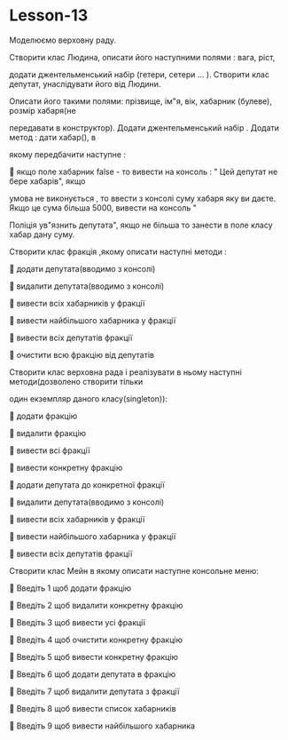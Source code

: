 # Lesson-13

Моделюємо верховну раду.

Створити клас Людина, описати його наступними полями : вага, ріст,

додати джентельменський набір (гетери, сетери ... ). Створити клас депутат, унаслідувати його від Людини.

Описати його такими полями: прізвище, ім"я, вік, хабарник (булеве), розмір хабаря(не

передавати в конструктор). Додати джентельменський набір . Додати метод : дати хабар(), в

якому передбачити наступне :

 якщо поле хабарник false - то вивести на консоль : " Цей депутат не бере хабарів", якщо

умова не виконується , то ввести з консолі суму хабаря яку ви даєте. Якщо це сума більша 5000, вивести на консоль "

Поліція ув"язнить депутата", якщо не більша то занести в поле класу хабар дану суму.

Створити клас фракція ,якому описати наступні методи :

 додати депутата(вводимо з консолі)

 видалити депутата(вводимо з консолі)

 вивести всіх хабарників у фракції

 вивести найбільшого хабарника у фракції

 вивести всіх депутатів фракції

 очистити всю фракцію від депутатів

Створити клас верховна рада і реалізувати в ньому наступні методи(дозволено створити тільки

один екземпляр даного класу(singleton)):

 додати фракцію

 видалити фракцію

 вивести всі фракції

 вивести конкретну фракцію

 додати депутата до конкретної фракції

 видалити депутата(вводимо з консолі)

 вивести всіх хабарників у фракції

 вивести найбільшого хабарника у фракції

 вивести всіх депутатів фракції

Створити клас Мейн в якому описати наступне консольне меню:

 Введіть 1 щоб додати фракцію

 Введіть 2 щоб видалити конкретну фракцію

 Введіть 3 щоб вивести усі  фракції

 Введіть 4 щоб очистити конкретну фракцію

 Введіть 5 щоб вивести конкретну фракцію

 Введіть 6 щоб додати депутата в фракцію

 Введіть 7 щоб видалити депутата з фракції

 Введіть 8 щоб вивести список хабарників

 Введіть 9 щоб вивести найбільшого хабарника
